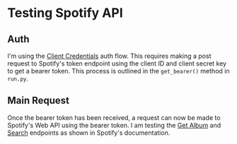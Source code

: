 # Testing Spotify API

## Auth
I'm using the [Client Credentials](https://developer.spotify.com/documentation/general/guides/authorization/client-credentials/) auth flow. This requires making a post request to Spotify's token endpoint using the client ID and client secret key to get a bearer token.
This process is outlined in the `get_bearer()` method in `run.py`.

## Main Request
Once the bearer token has been received, a request can now be made to Spotify's Web API using the bearer token.
I am testing the [Get Album](https://developer.spotify.com/documentation/web-api/reference/#/operations/get-an-album) and [Search](https://developer.spotify.com/documentation/web-api/reference/#/operations/search) endpoints as shown in Spotify's documentation. <br>

